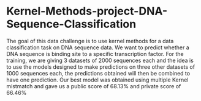 # Kernel-Methods-project-DNA-Sequence-Classification

The goal of this data challenge is to use kernel methods for a data classification task on DNA sequence data. We want to predict whether a DNA sequence is binding site to a specific transcription factor. For the training, we are giving 3 datasets of 2000 sequences each and the idea is to use the models designed to make predictions on three other datasets of 1000 sequences each, the predictions obtained will then be combined to have one prediction. Our best model was obtained using multiple Kernel mistmatch and gave us a public score of 68.13% and private score of 66.46%

